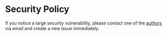 # Security Policy 
If you notice a large security vulnerability, please contact one of the [authors](https://github.com/realhuman101/AFFP/blob/main/AUTHORS) via email and create a new issue immediately.
